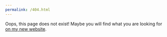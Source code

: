 ```yaml
---
permalink: /404.html
---
```


Oops, this page does not exist! Maybe you will find what you are looking for [on my new website](https://www.eiken.dev/).
